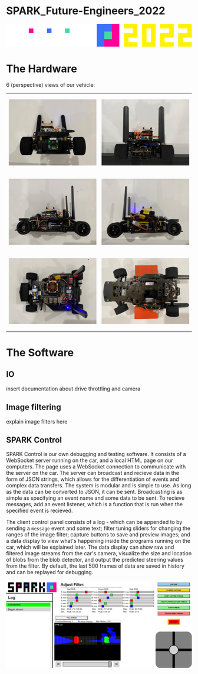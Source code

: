 # SPARK_Future-Engineers_2022

<div align=center>

![banner](./banner.png)

</div>

# The Hardware

6 (perspective) views of our vehicle:
<table><tbody><tr><td>

![front](./img/front.png)
</td><td>

![back](./img/rear.png)
</td></tr><tr><td>

![left](./img/left.png)
</td><td>

![right](./img/right.png)
</td></tr><tr><td>

![top](./img/top.png)
</td><td>

![bottom](./img/bottom.png)
</td></tr></tbody></table>

# The Software

## IO
insert documentation about drive throttling and camera

## Image filtering
explain image filters here

## SPARK Control
SPARK Control is our own debugging and testing software. It consists of a WebSocket server running on the car, and a local HTML page on our computers. The page uses a WebSocket connection to communicate with the server on the car. The server can broadcast and recieve data in the form of JSON strings, which allows for the differentiation of events and complex data transfers. The system is modular and is simple to use. As long as the data can be converted to JSON, it can be sent. Broadcasting is as simple as specifying an event name and some data to be sent. To recieve messages, add an event listener, which is a function that is run when the specified event is recieved.

The client control panel consists of a log - which can be appended to by sending a `message` event and some text; filter tuning sliders for changing the ranges of the image filter; capture buttons to save and preview images; and a data display to view what's happening inside the programs running on the car, which will be explained later. The data display can show raw and filtered image streams from the car's camera, visualize the size and location of blobs from the blob detector, and output the predicted steering values from the filter. By default, the last 500 frames of data are saved in history and can be replayed for debugging.

![SPARK Control Panel](./img/SPARK_Control.png)